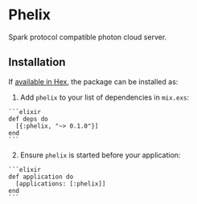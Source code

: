 # Phelix

Spark protocol compatible photon cloud server.


## Installation

If [available in Hex](https://hex.pm/docs/publish), the package can be installed as:

  1. Add `phelix` to your list of dependencies in `mix.exs`:

    ```elixir
    def deps do
      [{:phelix, "~> 0.1.0"}]
    end
    ```

  2. Ensure `phelix` is started before your application:

    ```elixir
    def application do
      [applications: [:phelix]]
    end
    ```

